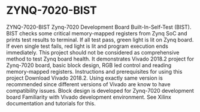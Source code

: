 # ZYNQ-7020-BIST
ZYNQ-7020-BIST Zynq-7020 Development Board Built-In-Self-Test (BIST). BIST checks some critical memory-mapped registers from Zynq SoC and prints test results to terminal. If all test pass, green light is lit on Zynq board. If even single test fails, red light is lit and program execution ends immediately.  This project should not be considered as comprehensive method to test Zynq board health. It demonstrates Vivado 2018.2 project for Zynq-7020 board, basic block design, RGB led control and reading memory-mapped registers.  Instructions and prerequisites for using this project  Download Vivado 2018.2. Using exactly same version is recommended since different versions of Vivado are know to have compatibility issues. Block design is developed for Zynq-7020 development board Familiarity with Vivado development environment. See Xilinx documentation and tutorials for this.
